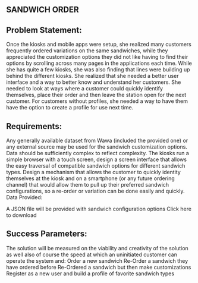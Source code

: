 SANDWICH ORDER
-----------------
Problem Statement:
--------------------

Once the kiosks and mobile apps were setup, she realized many customers frequently ordered variations on the same sandwiches, while they appreciated the customization options they did not like having to find their options by scrolling across many pages in the applications each time. While she has quite a few kiosks, she was also finding that lines were building up behind the different kiosks. She realized that she needed a better user interface and a way to better know and understand her customers. She needed to look at ways where a customer could quickly identify themselves, place their order and then leave the station open for the next customer. For customers without profiles, she needed a way to have them have the option to create a profile for use next time.

Requirements:
--------------------

Any generally available dataset from Wawa (included the provided one) or any external source may be used for the sandwich customization options. Data should be sufficiently complex to reflect complexity.
The kiosks run a simple browser with a touch screen, design a screen interface that allows the easy traversal of compatible sandwich options for different sandwich types.
Design a mechanism that allows the customer to quickly identity themselves at the kiosk and on a smartphone (or any future ordering channel) that would allow them to pull up their preferred sandwich configurations, so a re-order or variation can be done easily and quickly.
Data Provided:

A JSON file will be provided with sandwich configuration options
Click here to download


Success Parameters:
----------------------

The solution will be measured on the viability and creativity of the solution as well also of course the speed at which an uninitiated customer can operate the system and:
Order a new sandwich
Re-Order a sandwich they have ordered before
Re-Ordered a sandwich but then make customizations
Register as a new user and build a profile of favorite sandwich types
